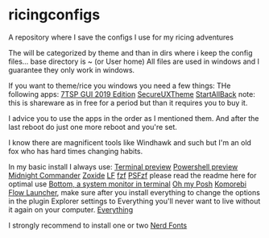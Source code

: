 # ricingconfigs
A repository where I save the configs I use for my ricing adventures

The will be categorized by theme and than in dirs where i keep the config files... base directory is ~ (or User home)
All files are used in windows and I guarantee they only work in windows.

If you want to theme/rice you windows you need a few things:
THe following apps:
[7TSP GUI 2019 Edition](https://www.deviantart.com/devillnside/art/7TSP-GUI-2019-Edition-804769422)
[SecureUXTheme](https://github.com/namazso/SecureUxTheme)
[StartAllBack](https://www.startallback.com/) note: this is shareware as in free for a period but than it requires you to buy it.

I advice you to use the apps in the order as I mentioned them.
And after the last reboot do just one more reboot and you're set.

I know there are magnificent tools like Windhawk and such but I'm an old fox who has hard times changing habits.

In my basic install I always use:
[Terminal preview](https://github.com/microsoft/terminal)
[Powershell preview](https://github.com/PowerShell/PowerShell)
[Midnight Commander](https://sourceforge.net/projects/mcwin32/)
[Zoxide](https://github.com/ajeetdsouza/zoxide)
[LF](https://github.com/gokcehan/lf) 
[fzf](https://github.com/junegunn/fzf)
[PSFzf](https://github.com/kelleyma49/PSFzf) please read the readme here for optimal use
[Bottom, a system monitor in terminal](https://github.com/ClementTsang/bottom)
[Oh my Posh](https://ohmyposh.dev/)
[Komorebi](https://github.com/LGUG2Z/komorebi)
[Flow Launcher](https://www.flowlauncher.com/), make sure after you install everything to change the options in the plugin Explorer settings to Everything you'll never want to live without it again on your computer.
[Everything](https://www.voidtools.com/downloads/)

I strongly recommend to install one or two [Nerd Fonts](https://www.nerdfonts.com/font-downloads)
